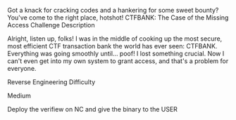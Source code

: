 Got a knack for cracking codes and a hankering for some sweet bounty? You've come to the right place, hotshot!
CTFBANK: The Case of the Missing Access
Challenge Description

Alright, listen up, folks! I was in the middle of cooking up the most secure, most efficient CTF transaction bank the world has ever seen: CTFBANK. Everything was going smoothly until... poof! I lost something crucial. Now I can't even get into my own system to grant access, and that's a problem for everyone.

Reverse Engineering
Difficulty

Medium


Deploy the verifiew on NC and give the binary to the USER
